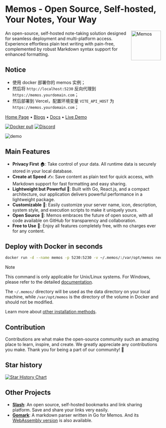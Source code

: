 # Memos - Open Source, Self-hosted, Your Notes, Your Way



<img align="right" height="96px" src="https://www.usememos.com/logo-rounded.png" alt="Memos" />

An open-source, self-hosted note-taking solution designed for seamless deployment and multi-platform access. Experience effortless plain text writing with pain-free, complemented by robust Markdown syntax support for enhanced formatting.

## Notice

+ 使用 docker 部署你的 memos 实例；
+ 然后将 `http://localhost:5230` 反向代理到 `https://memos.yourdomain.com`；
+ 然后部署到 Vercel，配置环境变量 `VITE_API_HOST` 为 `https://memos.yourdomain.com`；


<a href="https://www.usememos.com">Home Page</a> •
<a href="https://www.usememos.com/blog">Blogs</a> •
<a href="https://www.usememos.com/docs">Docs</a> •
<a href="https://demo.usememos.com/">Live Demo</a>

<p>
  <a href="https://hub.docker.com/r/neosmemo/memos"><img alt="Docker pull" src="https://img.shields.io/docker/pulls/neosmemo/memos.svg"/></a>
  <a href="https://discord.gg/tfPJa4UmAv"><img alt="Discord" src="https://img.shields.io/badge/discord-chat-5865f2?logo=discord&logoColor=f5f5f5" /></a>
</p>

![demo](https://www.usememos.com/demo.png)

## Main Features

- **Privacy First** 🏠: Take control of your data. All runtime data is securely stored in your local database.
- **Create at Speed** ✍️: Save content as plain text for quick access, with Markdown support for fast formatting and easy sharing.
- **Lightweight but Powerful** 🤲: Built with Go, React.js, and a compact architecture, our application delivers powerful performance in a lightweight package.
- **Customizable** 🧩: Easily customize your server name, icon, description, system style, and execution scripts to make it uniquely yours.
- **Open Source** 🦦: Memos embraces the future of open source, with all code available on GitHub for transparency and collaboration.
- **Free to Use** 💸: Enjoy all features completely free, with no charges ever for any content.

## Deploy with Docker in seconds

```bash
docker run -d --name memos -p 5230:5230 -v ~/.memos/:/var/opt/memos neosmemo/memos:stable
```

> [!NOTE]
> This command is only applicable for Unix/Linux systems. For Windows, please refer to the detailed [documentation](https://www.usememos.com/docs/install/container-install#docker-on-windows).
>
> The `~/.memos/` directory will be used as the data directory on your local machine, while `/var/opt/memos` is the directory of the volume in Docker and should not be modified.

Learn more about [other installation methods](https://www.usememos.com/docs/install).

## Contribution

Contributions are what make the open-source community such an amazing place to learn, inspire, and create. We greatly appreciate any contributions you make. Thank you for being a part of our community! 🥰

## Star history

[![Star History Chart](https://api.star-history.com/svg?repos=usememos/memos&type=Date)](https://star-history.com/#usememos/memos&Date)

## Other Projects

- [**Slash**](https://github.com/yourselfhosted/slash): An open source, self-hosted bookmarks and link sharing platform. Save and share your links very easily.
- [**Gomark**](https://github.com/usememos/gomark): A markdown parser written in Go for Memos. And its [WebAssembly version](https://github.com/usememos/gomark-wasm) is also available.
